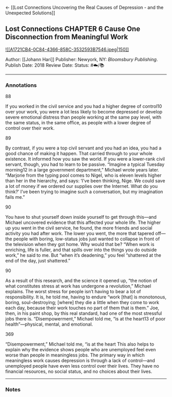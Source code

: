 <- [[Lost Connections Uncovering the Real Causes of Depression - and the Unexpected Solutions]]

## Lost Connections CHAPTER 6 Cause One Disconnection from Meaningful Work

[ ![[A1721CB4-0C84-4366-858C-3532593B7546.jpeg|150]] ](https://www.amazon.com/gp/aw/d/B07583XJRW/ref=tmm_kin_swatch_0?ie=UTF8&qid=1674692797&sr=8-1)

Author: [[Johann Hari]]
Publisher: Newyork, NY: _Bloomsbury Publishing_.
Publish Date: 2018
Review Date:
Status: #☁️/📚 

___

### Annotations

88

If you worked in the civil service and you had a higher degree of control10 over your work, you were a lot less likely to become depressed or develop severe emotional distress than people working at the same pay level, with the same status, in the same office, as people with a lower degree of control over their work.

89

By contrast, if you were a top civil servant and you had an idea, you had a good chance of making it happen. That carried through to your whole existence. It informed how you saw the world. If you were a lower-rank civil servant, though, you had to learn to be passive. “Imagine a typical Tuesday morning12 in a large government department,” Michael wrote years later. “Marjorie from the typing pool comes to Nigel, who is eleven levels higher than her in the hierarchy, and says: ‘I’ve been thinking, Nige. We could save a lot of money if we ordered our supplies over the Internet. What do you think?’ I’ve been trying to imagine such a conversation, but my imagination fails me.”

90

You have to shut yourself down inside yourself to get through this—and Michael uncovered evidence that this affected your whole life. The higher up you went in the civil service, he found, the more friends and social activity you had after work. The lower you went, the more that tapered off—the people with boring, low-status jobs just wanted to collapse in front of the television when they got home. Why would that be? “When work is enriching, life is fuller, and that spills over into the things you do outside work,” he said to me. But “when it’s deadening,” you feel “shattered at the end of the day, just shattered.”

90

As a result of this research, and the science it opened up, “the notion of what constitutes stress at work has undergone a revolution,” Michael explains. The worst stress for people isn’t having to bear a lot of responsibility. It is, he told me, having to endure “work [that] is monotonous, boring, soul-destroying; [where] they die a little when they come to work each day, because their work touches no part of them that is them.” Joe, then, in his paint shop, by this real standard, had one of the most stressful jobs there is. “Disempowerment,” Michael told me, “is at the heart13 of poor health”—physical, mental, and emotional.

369

“Disempowerment,” Michael told me, “is at the heart This also helps to explain why the evidence shows people who are unemployed feel even worse than people in meaningless jobs. The primary way in which meaningless work causes depression is through a lack of control—and unemployed people have even less control over their lives. They have no financial resources, no social status, and no choices about their lives.

___

### Notes

